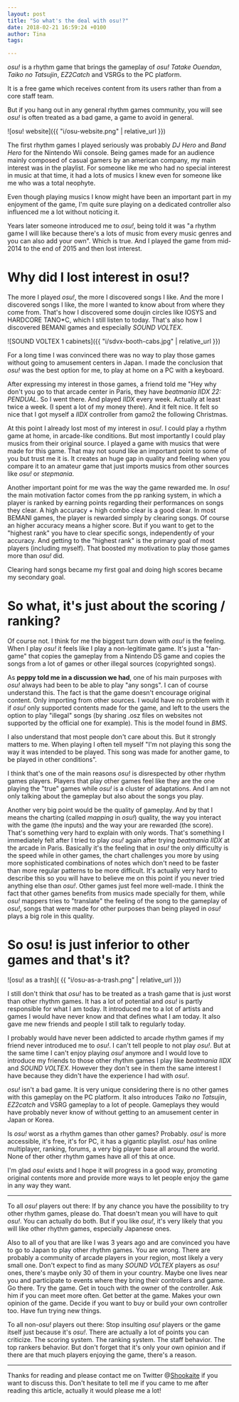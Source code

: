 ```yaml
---
layout: post
title: "So what's the deal with osu!?"
date: 2018-02-21 16:59:24 +0100
author: Tina
tags:

---
```


*osu!* is a rhythm game that brings the gameplay of *osu! Tatake Ouendan*,
*Taiko no Tatsujin*, *EZ2Catch* and VSRGs to the PC platform.

It is a free game which receives content from its users rather than from a core
staff team.

But if you hang out in any general rhythm games community, you will see *osu!*
is often treated as a bad game, a game to avoid in general.

![osu! website]({{ "i/osu-website.png" | relative_url }})

The first rhythm games I played seriously was probably *DJ Hero* and *Band Hero*
for the Nintendo Wii console. Being games made for an audience mainly composed
of casual gamers by an american company, my main interest was in the playlist.
For someone like me who had no special interest in music at that time, it had a
lots of musics I knew even for someone like me who was a total neophyte.

Even though playing musics I know might have been an important part in my
enjoyment of the game, I'm quite sure playing on a dedicated controller also
influenced me a lot without noticing it.

Years later someone introduced me to *osu!*, being told it was "a rhythm game I
will like because there's a lots of music from every music genres and you can
also add your own". Which is true. And I played the game from mid-2014 to the
end of 2015 and then lost interest.

# Why did I lost interest in osu!?

The more I played *osu!*, the more I discovered songs I like. And the more I
discovered songs I like, the more I wanted to know about from where they come
from. That's how I discovered some doujin circles like IOSYS and HARDCORE
TANO\*C, which I still listen to today. That's also how I discovered BEMANI
games and especially *SOUND VOLTEX*.

![SOUND VOLTEX 1 cabinets]({{ "i/sdvx-booth-cabs.jpg" | relative_url }})

For a long time I was convinced there was no way to play those games without
going to amusement centers in Japan. I made the conclusion that *osu!* was the
best option for me, to play at home on a PC with a keyboard.

After expressing my interest in those games, a friend told me "Hey why don't
you go to that arcade center in Paris, they have *beatmania IIDX 22: PENDUAL*.
So I went there. And played *IIDX* every week. Actually at least twice a week.
(I spent a lot of my money there). And it felt nice. It felt so nice that I got
myself a *IIDX* controller from gamo2 the following Christmas.

At this point I already lost most of my interest in *osu!*. I could play a
rhythm game at home, in arcade-like conditions. But most importantly I could
play musics from their original source. I played a game with musics that were
made for this game. That may not sound like an important point to some of you
but trust me it is. It creates an huge gap in quality and feeling when you
compare it to an amateur game that just imports musics from other sources like
*osu!* or *stepmania*.

Another important point for me was the way the game rewarded me. In *osu!* the
main motivation factor comes from the pp ranking system, in which a player is
ranked by earning points regarding their performances on songs they clear.
A high accuracy + high combo clear is a good clear. In most BEMANI games,
the player is rewarded simply by clearing songs. Of course an higher accuracy
means a higher score. But if you want to get to the "highest rank" you have to
clear specific songs, independently of your accuracy. And getting to the
"highest rank" is the primary goal of most players (including myself). That
boosted my motivation to play those games more than *osu!* did.

Clearing hard songs became my first goal and doing high scores became my
secondary goal.

# So what, it's just about the scoring / ranking?

Of course not. I think for me the biggest turn down with *osu!* is the feeling.
When I play *osu!* it feels like I play a non-legitimate game. It's just a
"fan-game" that copies the gameplay from a Nintendo DS game and copies the
songs from a lot of games or other illegal sources (copyrighted songs).

As **peppy told me in a discussion we had**, one of his main purposes with
*osu!* always had been to be able to play "any songs". I can of course
understand this. The fact is that the game doesn't encourage original content.
Only importing from other sources. I would have no problem with it if *osu!*
only supported contents made for the game, and left to the users the option to
play "illegal" songs (by sharing .osz files on websites not supported by the
official one for example). This is the model found in *BMS*.

I also understand that most people don't care about this. But it strongly
matters to me. When playing I often tell myself "I'm not playing this song the
way it was intended to be played. This song was made for another game, to be
played in other conditions".

I think that's one of the main reasons *osu!* is disrespected by other
rhythm games players. Players that play other games feel like they are the one
playing the "true" games while *osu!* is a cluster of adaptations. And I am
not only talking about the gameplay but also about the songs you play.

Another very big point would be the quality of gameplay. And by that I means
the charting (called *mapping* in *osu!*) quality, the way you interact with
the game (the inputs) and the way your are rewarded (the score).
That's something very hard to explain with only words. That's something I
immediately felt after I tried to play *osu!* again after trying *beatmania
IIDX* at the arcade in Paris. Basically it's the feeling that in *osu!* the
only difficulty is the speed while in other games, the chart challenges you
more by using more sophisticated combinations of notes which don't need to be
faster than more regular patterns to be more difficult. It's actually very hard
to describe this so you will have to believe me on this point if you never
tried anything else than *osu!*. Other games just feel more well-made.
I think the fact that other games benefits from musics made specially for them,
while *osu!* mappers tries to "translate" the feeling of the song to the
gameplay of *osu!*, songs that were made for other purposes than being played
in *osu!* plays a big role in this quality.

# So osu! is just inferior to other games and that's it?

![osu! as a trash]( {{ "i/osu-as-a-trash.png" | relative_url }})

I still don't think that *osu!* has to be treated as a trash game that is just
worst than other rhythm games. It has a lot of potential and *osu!* is partly
responsible for what I am today. It introduced me to a lot of artists and games
I would have never know and that defines what I am today. It also gave me new
friends and people I still talk to regularly today.

I probably would have never been addicted to arcade rhythm games if my friend
never introduced me to *osu!*. I can't tell people to not play *osu!*. But at
the same time I can't enjoy playing *osu!* anymore and I would love to
introduce my friends to those other rhythm games I play like *beatmania IIDX*
and *SOUND VOLTEX*. However they don't see in them the same interest I have
because they didn't have the experience I had with *osu!*.

*osu!* isn't a bad game. It is very unique considering there is no other games
with this gameplay on the PC platform. It also introduces *Taiko no Tatsujin*,
*EZ2catch* and VSRG gameplay to a lot of people. Gameplays they would have
probably never know of without getting to an amusement center in Japan or
Korea.

Is *osu!* worst as a rhythm games than other games? Probably. *osu!* is more
accessible, it's free, it's for PC, it has a gigantic playlist. *osu!* has
online multiplayer, ranking, forums, a very big player base all around the
world. None of ther other rhythm games have all of this at once.

I'm glad *osu!* exists and I hope it will progress in a good way, promoting
original contents more and provide more ways to let people enjoy the game in
any way they want.

---

To all *osu!* players out there: If by any chance you have the possibility to
try other rhythm games, please do. That doesn't mean you will have to quit
*osu!*. You can actually do both. But if you like *osu!*, it's very likely
that you will like other rhythm games, especially Japanese ones.

Also to all of you that are like I was 3 years ago and are convinced you have
to go to Japan to play other rhythm games. You are wrong. There are probably
a community of arcade players in your region, most likely a very small one.
Don't expect to find as many *SOUND VOLTEX* players as *osu!* ones, there's
maybe only 30 of them in your country. Maybe one lives near you and participate
to events where they bring their controllers and game. Go there. Try the game.
Get in touch with the owner of the controller. Ask him if you can meet more
often. Get better at the game. Makes your own opinion of the game. Decide if
you want to buy or build your own controller too. Have fun trying new things.

To all non-*osu!* players out there: Stop insulting *osu!* players or the game
itself just because it's *osu!*. There are actually a lot of points you can
criticize. The scoring system. The ranking system. The staff behavior. The
top rankers behavior. But don't forget that it's only your own opinion and if
there are that much players enjoying the game, there's a reason.

---

Thanks for reading and please contact me on Twitter
@[Shookaite](https://twitter.com/Shookaite) if you want to discuss this. Don't
hesitate to tell me if you came to me after reading this article, actually it
would please me a lot!
